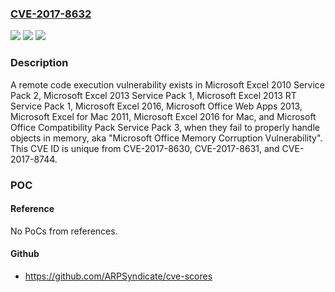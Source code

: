 ### [CVE-2017-8632](https://cve.mitre.org/cgi-bin/cvename.cgi?name=CVE-2017-8632)
![](https://img.shields.io/static/v1?label=Product&message=Microsoft%20Office&color=blue)
![](https://img.shields.io/static/v1?label=Version&message=Microsoft%20Excel%202010%20Service%20Pack%202%2C%20Microsoft%20Excel%202013%20Service%20Pack%201%2C%20Microsoft%20Excel%202013%20RT%20Service%20Pack%201%20Microsoft%20Excel%202016%2C%20Microsoft%20Office%20Web%20Apps%202013%2C%20Microsoft%20Excel%20for%20Mac%202011%2C%20Microsoft%20Excel%202016%20for%20Mac%2C%20and%20Microsoft%20Office%20Compatibility%20Pack%20Service%20Pack%203%20&color=brightgreen)
![](https://img.shields.io/static/v1?label=Vulnerability&message=Remote%20Code%20Execution&color=brightgreen)

### Description

A remote code execution vulnerability exists in Microsoft Excel 2010 Service Pack 2, Microsoft Excel 2013 Service Pack 1, Microsoft Excel 2013 RT Service Pack 1, Microsoft Excel 2016, Microsoft Office Web Apps 2013, Microsoft Excel for Mac 2011, Microsoft Excel 2016 for Mac, and Microsoft Office Compatibility Pack Service Pack 3, when they fail to properly handle objects in memory, aka "Microsoft Office Memory Corruption Vulnerability". This CVE ID is unique from CVE-2017-8630, CVE-2017-8631, and CVE-2017-8744.

### POC

#### Reference
No PoCs from references.

#### Github
- https://github.com/ARPSyndicate/cve-scores

